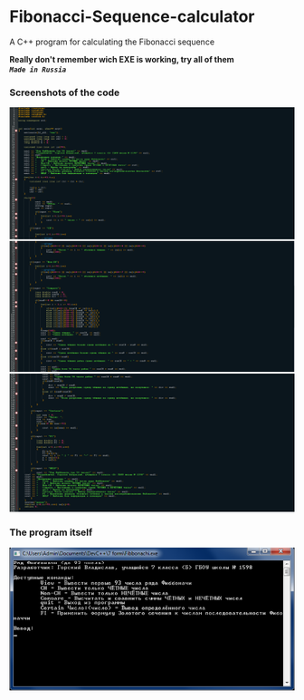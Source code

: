 # Fibonacci-Sequence-calculator
A C++ program for calculating the Fibonacci sequence

**Really don't remember wich EXE is working, try all of them**<br>
***`Made in Russia`***

### Screenshots of the code
![](https://github.com/Vladg24YT/Fibonacci-Sequence-calculator/blob/master/Код1.png "Code1")
![](https://github.com/Vladg24YT/Fibonacci-Sequence-calculator/blob/master/Код2.png "Code2")
![](https://github.com/Vladg24YT/Fibonacci-Sequence-calculator/blob/master/Код4.png "Code3")
### The program itself
![](https://github.com/Vladg24YT/Fibonacci-Sequence-calculator/blob/master/Фото%20программы.png "Interface")

